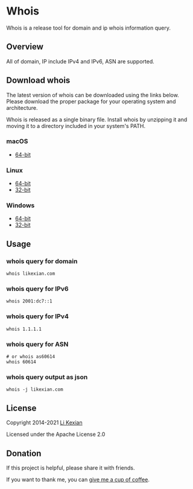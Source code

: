 # Whois

Whois is a release tool for domain and ip whois information query.

## Overview

All of domain, IP include IPv4 and IPv6, ASN are supported.

## Download whois

The latest version of whois can be downloaded using the links below. Please download the proper package for your operating system and architecture.

Whois is released as a single binary file. Install whois by unzipping it and moving it to a directory included in your system's PATH.

### macOS

- [64-bit](https://github.com/likexian/whois/releases/download/v1.12.1/whois-darwin-amd64.zip)

### Linux

- [64-bit](https://github.com/likexian/whois/releases/download/v1.12.1/whois-linux-amd64.zip)
- [32-bit](https://github.com/likexian/whois/releases/download/v1.12.1/whois-linux-386.zip)

### Windows

- [64-bit](https://github.com/likexian/whois/releases/download/v1.12.1/whois-windows-amd64.zip)
- [32-bit](https://github.com/likexian/whois/releases/download/v1.12.1/whois-windows-386.zip)

## Usage

### whois query for domain

```shell
whois likexian.com
```

### whois query for IPv6

```shell
whois 2001:dc7::1
```

### whois query for IPv4

```shell
whois 1.1.1.1
```

### whois query for ASN

```shell
# or whois as60614
whois 60614
```

### whois query output as json

```shell
whois -j likexian.com
```

## License

Copyright 2014-2021 [Li Kexian](https://www.likexian.com/)

Licensed under the Apache License 2.0

## Donation

If this project is helpful, please share it with friends.

If you want to thank me, you can [give me a cup of coffee](https://www.likexian.com/donate/).
